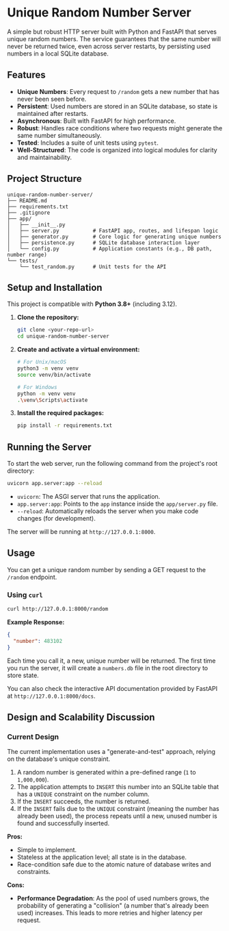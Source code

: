 # Unique Random Number Server

A simple but robust HTTP server built with Python and FastAPI that serves unique random numbers. The service guarantees that the same number will never be returned twice, even across server restarts, by persisting used numbers in a local SQLite database.

## Features

- **Unique Numbers**: Every request to `/random` gets a new number that has never been seen before.
- **Persistent**: Used numbers are stored in an SQLite database, so state is maintained after restarts.
- **Asynchronous**: Built with FastAPI for high performance.
- **Robust**: Handles race conditions where two requests might generate the same number simultaneously.
- **Tested**: Includes a suite of unit tests using `pytest`.
- **Well-Structured**: The code is organized into logical modules for clarity and maintainability.

## Project Structure

```
unique-random-number-server/
├── README.md
├── requirements.txt
├── .gitignore
├── app/
│   ├── __init__.py
│   ├── server.py           # FastAPI app, routes, and lifespan logic
│   ├── generator.py        # Core logic for generating unique numbers
│   ├── persistence.py      # SQLite database interaction layer
│   └── config.py           # Application constants (e.g., DB path, number range)
└── tests/
    └── test_random.py      # Unit tests for the API
```

## Setup and Installation

This project is compatible with **Python 3.8+** (including 3.12).

1.  **Clone the repository:**
    ```bash
    git clone <your-repo-url>
    cd unique-random-number-server
    ```

2.  **Create and activate a virtual environment:**
    ```bash
    # For Unix/macOS
    python3 -m venv venv
    source venv/bin/activate

    # For Windows
    python -m venv venv
    .\venv\Scripts\activate
    ```

3.  **Install the required packages:**
    ```bash
    pip install -r requirements.txt
    ```

## Running the Server

To start the web server, run the following command from the project's root directory:

```bash
uvicorn app.server:app --reload
```

-   `uvicorn`: The ASGI server that runs the application.
-   `app.server:app`: Points to the `app` instance inside the `app/server.py` file.
-   `--reload`: Automatically reloads the server when you make code changes (for development).

The server will be running at `http://127.0.0.1:8000`.

## Usage

You can get a unique random number by sending a GET request to the `/random` endpoint.

### Using `curl`

```bash
curl http://127.0.0.1:8000/random
```

**Example Response:**

```json
{
  "number": 483102
}
```

Each time you call it, a new, unique number will be returned. The first time you run the server, it will create a `numbers.db` file in the root directory to store state.

You can also check the interactive API documentation provided by FastAPI at `http://127.0.0.1:8000/docs`.



## Design and Scalability Discussion

### Current Design

The current implementation uses a "generate-and-test" approach, relying on the database's unique constraint.

1.  A random number is generated within a pre-defined range (`1` to `1,000,000`).
2.  The application attempts to `INSERT` this number into an SQLite table that has a `UNIQUE` constraint on the number column.
3.  If the `INSERT` succeeds, the number is returned.
4.  If the `INSERT` fails due to the `UNIQUE` constraint (meaning the number has already been used), the process repeats until a new, unused number is found and successfully inserted.

**Pros:**
- Simple to implement.
- Stateless at the application level; all state is in the database.
- Race-condition safe due to the atomic nature of database writes and constraints.

**Cons:**
- **Performance Degradation**: As the pool of used numbers grows, the probability of generating a "collision" (a number that's already been used) increases. This leads to more retries and higher latency per request.

